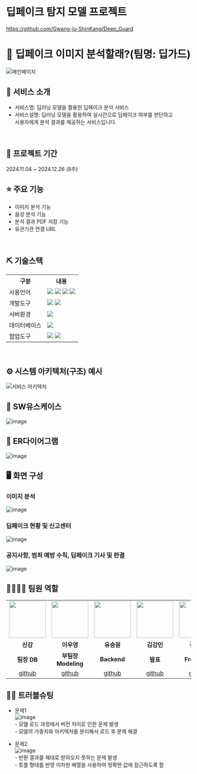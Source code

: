 # 딥페이크 탐지 모델 프로젝트
https://github.com/Gwang-ju-ShinKang/Deep_Guard

# 📎 딥페이크 이미지 분석할래?(팀명: 딥가드)
![메인페이지](./ReadMeImage/mainImage.png)




## 👀 서비스 소개
* 서비스명:  딥러닝 모델을 활용한 딥페이크 분석 서비스
* 서비스설명: 딥러닝 모델을 활용하여 실시간으로 딥페이크 여부를 판단하고
 <br>사용자에게 분석 결과를 제공하는 서비스입니다. 
<br>

## 📅 프로젝트 기간
2024.11.04 ~ 2024.12.26 (8주)
<br>

## ⭐ 주요 기능
* 이미지 분석 기능
* 음성 분석 기능
* 분석 결과 PDF 저장 기능
* 유관기관 연결 URL
<br>

## ⛏ 기술스택
<table>
    <tr>
        <th>구분</th>
        <th>내용</th>
    </tr>
    <tr>
        <td>사용언어</td>
        <td>
            <img src="https://img.shields.io/badge/Python-3776AB?style=for-the-badge&logo=Python&logoColor=white"/> 
            <img src="https://img.shields.io/badge/HTML5-E34F26?style=for-the-badge&logo=HTML5&logoColor=white"/>
            <img src="https://img.shields.io/badge/CSS3-1572B6?style=for-the-badge&logo=CSS3&logoColor=white"/>
            <img src="https://img.shields.io/badge/JavaScript-F7DF1E?style=for-the-badge&logo=JavaScript&logoColor=white"/>
        </td>
    </tr>
    <tr>
        <td>개발도구</td>
        <td>
            <img src="https://img.shields.io/badge/Jupyter-F37626?style=for-the-badge&logo=Jupyter&logoColor=white"/>
            <img src="https://img.shields.io/badge/VSCode-007ACC?style=for-the-badge&logo=VisualStudioCode&logoColor=white"/>
        </td>
    </tr>
    <tr>
        <td>서버환경</td>
        <td>
            <img src="https://img.shields.io/badge/Apache Tomcat-D22128?style=for-the-badge&logo=Apache Tomcat&logoColor=white"/>
        </td>
    </tr>
    <tr>
        <td>데이터베이스</td>
        <td>
           <img src="https://img.shields.io/badge/MySQL-4479A1?style=for-the-badge&logo=MySQL&logoColor=white"/> 
        </td>
    </tr>
    <tr>
        <td>협업도구</td>
        <td>
            <img src="https://img.shields.io/badge/Git-F05032?style=for-the-badge&logo=Git&logoColor=white"/>
            <img src="https://img.shields.io/badge/GitHub-181717?style=for-the-badge&logo=GitHub&logoColor=white"/>
        </td>
    </tr>
</table>


<br>

## ⚙ 시스템 아키텍처(구조) 예시 
![서비스 아키텍처](./ReadMeImage/arci.png)
<br>

## 📌 SW유스케이스
![image](./ReadMeImage/use.png)
<br>

## 📌 ER다이어그램
![image](./ReadMeImage/ER.png)
<br>

## 🖥 화면 구성

### 이미지 분석
![image](./ReadMeImage/prediect.png)
<br>

### 딥페이크 현황 및 신고센터
![image](./ReadMeImage/now,singo.png)
<br>

### 공지사항, 범죄 예방 수칙, 딥페이크 기사 및 판결
![image](./ReadMeImage/etc.png)
<br>

## 👨‍👩‍👦‍👦 팀원 역할
<table>
  <tr>
    <td align="center"><img src="https://item.kakaocdn.net/do/fd49574de6581aa2a91d82ff6adb6c0115b3f4e3c2033bfd702a321ec6eda72c" width="100" height="100"/></td>
    <td align="center"><img src="https://mb.ntdtv.kr/assets/uploads/2019/01/Screen-Shot-2019-01-08-at-4.31.55-PM-e1546932545978.png" width="100" height="100"/></td>
    <td align="center"><img src="https://mblogthumb-phinf.pstatic.net/20160127_177/krazymouse_1453865104404DjQIi_PNG/%C4%AB%C4%AB%BF%C0%C7%C1%B7%BB%C1%EE_%B6%F3%C0%CC%BE%F0.png?type=w2" width="100" height="100"/></td>
    <td align="center"><img src="https://i.pinimg.com/236x/ed/bb/53/edbb53d4f6dd710431c1140551404af9.jpg" width="100" height="100"/></td>
    <td align="center"><img src="https://pbs.twimg.com/media/B-n6uPYUUAAZSUx.png" width="100" height="100"/></td>
  </tr>
  <tr>
    <td align="center"><strong>신강</strong></td>
    <td align="center"><strong>이우영</strong></td>
    <td align="center"><strong>유승원</strong></td>
    <td align="center"><strong>김강민</strong></td>
    <td align="center"><strong>김정현</strong></td>
  </tr>
  <tr>
    <td align="center"><b>팀장 DB</b></td>
    <td align="center"><b>부팀장 Modeling</b></td>
    <td align="center"><b>Backend</b></td>
    <td align="center"><b>발표</b></td>
    <td align="center"><b>FrontEnd</b></td>
  </tr>
  <tr>
    <td align="center"><a href="https://github.com/자신의username작성해주세요" target='_blank'>github</a></td>
    <td align="center"><a href="https://github.com/leWYoung/test" target='_blank'>github</a></td>
    <td align="center"><a href="https://github.com/자신의username작성해주세요" target='_blank'>github</a></td>
    <td align="center"><a href="https://github.com/자신의username작성해주세요" target='_blank'>github</a></td>
    <td align="center"><a href="https://github.com/자신의username작성해주세요" target='_blank'>github</a></td>
  </tr>
</table>

## 🤾‍♂️ 트러블슈팅
* 문제1<br>
![image](./ReadMeImage/back.png)
<br>- 모델 로드 과정에서 버전 차이로 인한 문제 발생
<br>- 모델의 가중치와 아키텍처를 분리해서 로드 후 문제 해결
 
* 문제2<br>
![image](./ReadMeImage/workflow.png)
<br>- 반환 결과를 제대로 받아오지 못하는 문제 발생
<br>- 튜플 형태를 반영 이차원 배열을 사용하여 정확한 값에 접근하도록 함
